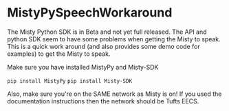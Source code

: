 # MistyPySpeechWorkaround
The Misty Python SDK is in Beta and not yet full released. The API and python SDK seem to have some problems when getting the Misty to speak. This is a quick work around (and also provides some demo code for examples) to get the Misty to speak. 


Make sure you have installed MistyPy and Misty-SDK

`pip install MistyPy`
`pip install Misty-SDK`

Also, make sure you're on the SAME network as Misty is on! If you used the documentation instructions then the network should be Tufts EECS. 
